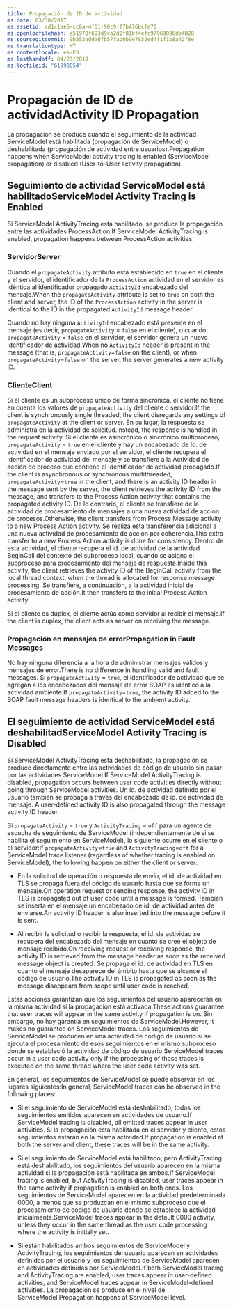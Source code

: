 ```yaml
---
title: Propagación de ID de actividad
ms.date: 03/30/2017
ms.assetid: cd1c1ae5-cc8a-4f51-90c9-f7b476bcfe70
ms.openlocfilehash: e51970f693d9ca2d2f81bf4efc97969896de4828
ms.sourcegitcommit: 9b552addadfb57fab0b9e7852ed4f1f1b8a42f8e
ms.translationtype: HT
ms.contentlocale: es-ES
ms.lasthandoff: 04/23/2019
ms.locfileid: "61998054"
---
```

# <a name="activity-id-propagation"></a><span data-ttu-id="6bb38-102">Propagación de ID de actividad</span><span class="sxs-lookup"><span data-stu-id="6bb38-102">Activity ID Propagation</span></span>
<span data-ttu-id="6bb38-103">La propagación se produce cuando el seguimiento de la actividad ServiceModel está habilitada (propagación de ServiceModel) o deshabilitada (propagación de actividad entre usuarios).</span><span class="sxs-lookup"><span data-stu-id="6bb38-103">Propagation happens when ServiceModel activity tracing is enabled (ServiceModel propagation) or disabled (User-to-User activity propagation).</span></span>  
  
## <a name="servicemodel-activity-tracing-is-enabled"></a><span data-ttu-id="6bb38-104">Seguimiento de actividad ServiceModel está habilitado</span><span class="sxs-lookup"><span data-stu-id="6bb38-104">ServiceModel Activity Tracing is Enabled</span></span>  
 <span data-ttu-id="6bb38-105">Si ServiceModel ActivityTracing está habilitado, se produce la propagación entre las actividades ProcessAction.</span><span class="sxs-lookup"><span data-stu-id="6bb38-105">If ServiceModel ActivityTracing is enabled, propagation happens between ProcessAction activities.</span></span>  
  
### <a name="server"></a><span data-ttu-id="6bb38-106">Servidor</span><span class="sxs-lookup"><span data-stu-id="6bb38-106">Server</span></span>  
 <span data-ttu-id="6bb38-107">Cuando el `propagateActivity` atributo está establecido en `true` en el cliente y el servidor, el identificador de la `ProcessAction` actividad en el servidor es idéntica al identificador propagado `ActivityId` encabezado del mensaje.</span><span class="sxs-lookup"><span data-stu-id="6bb38-107">When the `propagateActivity` attribute is set to `true` on both the client and server, the ID of the `ProcessAction` activity in the server is identical to the ID in the propagated `ActivityId` message header.</span></span>  
  
 <span data-ttu-id="6bb38-108">Cuando no hay ninguna `ActivityId` encabezado está presente en el mensaje (es decir, `propagateActivity` = `false` en el cliente), o cuando `propagateActivity` = `false` en el servidor, el servidor genera un nuevo identificador de actividad.</span><span class="sxs-lookup"><span data-stu-id="6bb38-108">When no `ActivityId` header is present in the message (that is, `propagateActivity`=`false` on the client), or when `propagateActivity`=`false` on the server, the server generates a new activity ID.</span></span>  
  
### <a name="client"></a><span data-ttu-id="6bb38-109">Cliente</span><span class="sxs-lookup"><span data-stu-id="6bb38-109">Client</span></span>  
 <span data-ttu-id="6bb38-110">Si el cliente es un subproceso único de forma sincrónica, el cliente no tiene en cuenta los valores de `propagateActivity` del cliente o servidor.</span><span class="sxs-lookup"><span data-stu-id="6bb38-110">If the client is synchronously single threaded, the client disregards any settings of `propagateActivity` at the client or server.</span></span> <span data-ttu-id="6bb38-111">En su lugar, la respuesta se administra en la actividad de solicitud.</span><span class="sxs-lookup"><span data-stu-id="6bb38-111">Instead, the response is handled in the request activity.</span></span> <span data-ttu-id="6bb38-112">Si el cliente es asincrónico o sincrónico multiproceso, `propagateActivity` = `true` en el cliente y hay un encabezado de Id. de actividad en el mensaje enviado por el servidor, el cliente recupera el identificador de actividad del mensaje y se transfiere a la Actividad de acción de proceso que contiene el identificador de actividad propagado.</span><span class="sxs-lookup"><span data-stu-id="6bb38-112">If the client is asynchronous or synchronous multithreaded, `propagateActivity`=`true` in the client, and there is an activity ID header in the message sent by the server, the client retrieves the activity ID from the message, and transfers to the Process Action activity that contains the propagated activity ID.</span></span> <span data-ttu-id="6bb38-113">De lo contrario, el cliente se transfiere de la actividad de procesamiento de mensajes a una nueva actividad de acción de procesos.</span><span class="sxs-lookup"><span data-stu-id="6bb38-113">Otherwise, the client transfers from Process Message activity to a new Process Action activity.</span></span> <span data-ttu-id="6bb38-114">Se realiza esta transferencia adicional a una nueva actividad de procesamiento de acción por coherencia.</span><span class="sxs-lookup"><span data-stu-id="6bb38-114">This extra transfer to a new Process Action activity is done for consistency.</span></span> <span data-ttu-id="6bb38-115">Dentro de esta actividad, el cliente recupera el id. de actividad de la actividad BeginCall del contexto del subproceso local, cuando se asigna el subproceso para procesamiento del mensaje de respuesta.</span><span class="sxs-lookup"><span data-stu-id="6bb38-115">Inside this activity, the client retrieves the activity ID of the BeginCall activity from the local thread context, when the thread is allocated for response message processing.</span></span> <span data-ttu-id="6bb38-116">Se transfiere, a continuación, a la actividad inicial de procesamiento de acción.</span><span class="sxs-lookup"><span data-stu-id="6bb38-116">It then transfers to the initial Process Action activity.</span></span>  
  
 <span data-ttu-id="6bb38-117">Si el cliente es dúplex, el cliente actúa como servidor al recibir el mensaje.</span><span class="sxs-lookup"><span data-stu-id="6bb38-117">If the client is duplex, the client acts as server on receiving the message.</span></span>  
  
### <a name="propagation-in-fault-messages"></a><span data-ttu-id="6bb38-118">Propagación en mensajes de error</span><span class="sxs-lookup"><span data-stu-id="6bb38-118">Propagation in Fault Messages</span></span>  
 <span data-ttu-id="6bb38-119">No hay ninguna diferencia a la hora de administrar mensajes válidos y mensajes de error.</span><span class="sxs-lookup"><span data-stu-id="6bb38-119">There is no difference in handling valid and fault messages.</span></span> <span data-ttu-id="6bb38-120">Si `propagateActivity` = `true`, el identificador de actividad que se agregan a los encabezados del mensaje de error SOAP es idéntico a la actividad ambiente.</span><span class="sxs-lookup"><span data-stu-id="6bb38-120">If `propagateActivity`=`true`, the activity ID added to the SOAP fault message headers is identical to the ambient activity.</span></span>  
  
## <a name="servicemodel-activity-tracing-is-disabled"></a><span data-ttu-id="6bb38-121">El seguimiento de actividad ServiceModel está deshabilitad</span><span class="sxs-lookup"><span data-stu-id="6bb38-121">ServiceModel Activity Tracing is Disabled</span></span>  
 <span data-ttu-id="6bb38-122">Si ServiceModel ActivityTracing está deshabilitado, la propagación se produce directamente entre las actividades de código de usuario sin pasar por las actividades ServiceModel.</span><span class="sxs-lookup"><span data-stu-id="6bb38-122">If ServiceModel ActivityTracing is disabled, propagation occurs between user code activities directly without going through ServiceModel activities.</span></span> <span data-ttu-id="6bb38-123">Un id. de actividad definido por el usuario también se propaga a través del encabezado de id. de actividad de mensaje. </span><span class="sxs-lookup"><span data-stu-id="6bb38-123">A user-defined activity ID is also propagated through the message activity ID header.</span></span>  
  
 <span data-ttu-id="6bb38-124">Si `propagateActivity` = `true` y `ActivityTracing` = `off` para un agente de escucha de seguimiento de ServiceModel (independientemente de si se habilita el seguimiento en ServiceModel), lo siguiente ocurre en el cliente o el servidor:</span><span class="sxs-lookup"><span data-stu-id="6bb38-124">If `propagateActivity`=`true` and `ActivityTracing`=`off` for a ServiceModel trace listener (regardless of whether tracing is enabled on ServiceModel), the following happen on either the client or server:</span></span>  
  
- <span data-ttu-id="6bb38-125">En la solicitud de operación o respuesta de envío, el id. de actividad en TLS se propaga fuera del código de usuario hasta que se forma un mensaje.</span><span class="sxs-lookup"><span data-stu-id="6bb38-125">On operation request or sending response, the activity ID in TLS is propagated out of user code until a message is formed.</span></span> <span data-ttu-id="6bb38-126">También se inserta en el mensaje un encabezado de id. de actividad antes de enviarse.</span><span class="sxs-lookup"><span data-stu-id="6bb38-126">An activity ID header is also inserted into the message before it is sent.</span></span>  
  
- <span data-ttu-id="6bb38-127">Al recibir la solicitud o recibir la respuesta, el id. de actividad se recupera del encabezado del mensaje en cuanto se cree el objeto de mensaje recibido.</span><span class="sxs-lookup"><span data-stu-id="6bb38-127">On receiving request or receiving response, the activity ID is retrieved from the message header as soon as the received message object is created.</span></span> <span data-ttu-id="6bb38-128">Se propaga el id. de actividad en TLS en cuanto el mensaje desaparece del ámbito hasta que se alcance el código de usuario.</span><span class="sxs-lookup"><span data-stu-id="6bb38-128">The activity ID in TLS is propagated as soon as the message disappears from scope until user code is reached.</span></span>  
  
 <span data-ttu-id="6bb38-129">Estas acciones garantizan que los seguimientos del usuario aparecerán en la misma actividad si la propagación está activada.</span><span class="sxs-lookup"><span data-stu-id="6bb38-129">These actions guarantee that user traces will appear in the same activity if propagation is on.</span></span> <span data-ttu-id="6bb38-130">Sin embargo, no hay garantía en seguimientos de ServiceModel.</span><span class="sxs-lookup"><span data-stu-id="6bb38-130">However, it makes no guarantee on ServiceModel traces.</span></span> <span data-ttu-id="6bb38-131">Los seguimientos de ServiceModel se producen en una actividad de código de usuario si se ejecuta el procesamiento de esos seguimientos en el mismo subproceso donde se estableció la actividad de código de usuario.</span><span class="sxs-lookup"><span data-stu-id="6bb38-131">ServiceModel traces occur in a user code activity only if the processing of those traces is executed on the same thread where the user code activity was set.</span></span>  
  
 <span data-ttu-id="6bb38-132">En general, los seguimientos de ServiceModel se puede observar en los lugares siguientes:</span><span class="sxs-lookup"><span data-stu-id="6bb38-132">In general, ServiceModel traces can be observed in the following places:</span></span>  
  
- <span data-ttu-id="6bb38-133">Si el seguimiento de ServiceModel está deshabilitado, todos los seguimientos emitidos aparecen en actividades de usuario.</span><span class="sxs-lookup"><span data-stu-id="6bb38-133">If ServiceModel tracing is disabled, all emitted traces appear in user activities.</span></span> <span data-ttu-id="6bb38-134">Si la propagación está habilitada en el servidor y cliente, estos seguimientos estarán en la misma actividad.</span><span class="sxs-lookup"><span data-stu-id="6bb38-134">If propagation is enabled at both the server and client, these traces will be in the same activity.</span></span>  
  
- <span data-ttu-id="6bb38-135">Si el seguimiento de ServiceModel está habilitado, pero ActivityTracing está deshabilitado, los seguimientos del usuario aparecen en la misma actividad si la propagación está habilitada en ambos.</span><span class="sxs-lookup"><span data-stu-id="6bb38-135">If ServiceModel tracing is enabled, but ActivityTracing is disabled, user traces appear in the same activity if propagation is enabled on both ends.</span></span> <span data-ttu-id="6bb38-136">Los seguimientos de ServiceModel aparecen en la actividad predeterminada 0000, a menos que se produzcan en el mismo subproceso que el procesamiento de código de usuario donde se establece la actividad inicialmente.</span><span class="sxs-lookup"><span data-stu-id="6bb38-136">ServiceModel traces appear in the default 0000 activity, unless they occur in the same thread as the user code processing where the activity is initially set.</span></span>  
  
- <span data-ttu-id="6bb38-137">Si están habilitados ambos seguimientos de ServiceModel y ActivityTracing, los seguimientos del usuario aparecen en actividades definidas por el usuario y los seguimientos de ServiceModel aparecen en actividades definidas por ServiceModel.</span><span class="sxs-lookup"><span data-stu-id="6bb38-137">If both ServiceModel tracing and ActivityTracing are enabled, user traces appear in user-defined activities, and ServiceModel traces appear in ServiceModel-defined activities.</span></span> <span data-ttu-id="6bb38-138">La propagación se produce en el nivel de ServiceModel.</span><span class="sxs-lookup"><span data-stu-id="6bb38-138">Propagation happens at ServiceModel level.</span></span>
